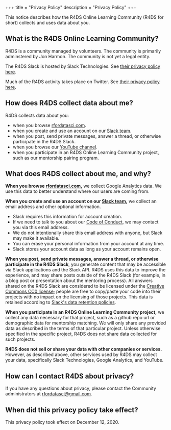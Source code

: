 +++
title = "Privacy Policy"
description = "Privacy Policy"
+++

This notice describes how the R4DS Online Learning Community (R4DS for short) collects and uses data about you.

## What is the R4DS Online Learning Community?

R4DS is a community managed by volunteers. The community is primarily adminstered by Jon Harmon. The community is not yet a legal entity.

The R4DS Slack is hosted by Slack Technologies. See [their privacy policy here](https://slack.com/legal).

Much of the R4DS activity takes place on Twitter. See [their privacy policy here](https://twitter.com/en/privacy).

## How does R4DS collect data about me?

R4DS collects data about you:

* when you browse [rfordatasci.com](https://www.rfordatasci.com/).
* when you create and use an account on our [Slack team](http://r4ds.io/join).
* when you post, send private messages, answer a thread, or otherwise participate in the R4DS Slack.
* when you browse our [YouTube channel](https://www.youtube.com/R4DSOnlineLearningCommunity).
* when you participate in an R4DS Online Learning Community project, such as our mentorship pairing program.

## What does R4DS collect about me, and why?

**When you browse [rfordatasci.com](https://www.rfordatasci.com/),** we collect Google Analytics data. We use this data to better understand where our users are coming from.

**When you create and use an account on our [Slack team](http://r4ds.io/join),** we collect an email address and other optional information. 

* Slack requires this information for account creation. 
* If we need to talk to you about our [Code of Conduct](../conduct), we may contact you via this email address. 
* We do not intentionally share this email address with anyone, but Slack may make it available.
* You can erase your personal information from your account at any time.
* Slack stores your account data as long as your account remains open.

**When you post, send private messages, answer a thread, or otherwise participate in the R4DS Slack**, you generate content that may be accessible via Slack applications and the Slack API. R4DS uses this data to improve the experience, and may share posts outside of the R4DS Slack (for example, in a blog post or presentation about the mentoring process). All answers shared on the R4DS Slack are considered to be licensed under the [Creative Commons CC0 license](https://creativecommons.org/share-your-work/public-domain/cc0/); people are free to copy/paste your code into their projects with no impact on the licensing of those projects. This data is retained according to [Slack's data retention policies](https://slack.com/trust/privacy/privacy-policy#retention).

**When you participate in an R4DS Online Learning Community project,** we collect any data necessary for that project, such as a github repo url or demographic data for mentorship matching. We will only share any provided data as described in the terms of that particular project. Unless otherwise specified in the specific project, R4DS does not share data collected for such projects.

**R4DS does not sell or share your data with other companies or services.** However, as described above, other services used by R4DS may collect your data, specifically Slack Technologies, Google Analytics, and YouTube.

## How can I contact R4DS about privacy?

If you have any questions about privacy, please contact the Community administrators at rfordatasci@gmail.com.

## When did this privacy policy take effect?

This privacy policy took effect on December 12, 2020.